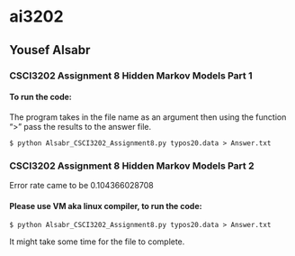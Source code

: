 # ai3202

## Yousef Alsabr 

### CSCI3202 Assignment 8 Hidden Markov Models Part 1

#### To run the code:

The program takes in the file name as an argument then using the function “>” pass the results to the answer file.

```
$ python Alsabr_CSCI3202_Assignment8.py typos20.data > Answer.txt

```

### CSCI3202 Assignment 8 Hidden Markov Models Part 2

Error rate came to be 0.104366028708

#### Please use VM aka linux compiler, to run the code:

```
$ python Alsabr_CSCI3202_Assignment8.py typos20.data > Answer.txt

```

It might take some time for the file to complete.


